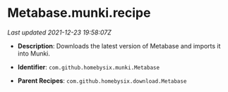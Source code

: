 # Metabase.munki.recipe

_Last updated 2021-12-23 19:58:07Z_

- **Description**: Downloads the latest version of Metabase and imports it into Munki.

- **Identifier**: `com.github.homebysix.munki.Metabase`

- **Parent Recipes**: `com.github.homebysix.download.Metabase`